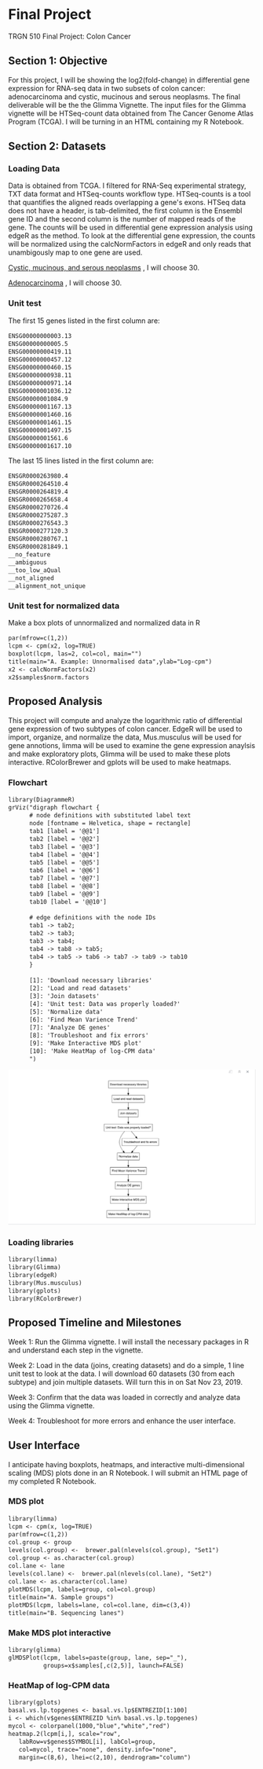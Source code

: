# Final Project
TRGN 510 Final Project: Colon Cancer

## Section 1: Objective
For this project, I will be showing the log2(fold-change) in differential gene expression for RNA-seq data in two subsets of colon cancer: adenocarcinoma and cystic, mucinous and serous neoplasms. The final deliverable will be the the Glimma Vignette. The input files for the Glimma vignette will be HTSeq-count data obtained from The Cancer Genome Atlas Program (TCGA). I will be turning in an HTML containing my R Notebook.

## Section 2: Datasets
### Loading Data

Data is obtained from TCGA. I filtered for RNA-Seq experimental strategy, TXT data format and HTSeq-counts workflow type. HTSeq-counts is a tool that quantifies the aligned reads overlapping a gene's exons. HTSeq data does not have a header, is tab-delimited, the first column is the Ensembl gene ID and the second column is the number of mapped reads of the gene. The counts will be used in differential gene expression analysis using edgeR as the method. To look at the differential gene expression, the counts will be normalized using the calcNormFactors in edgeR and only reads that unambigously map to one gene are used. 
  
  
[Cystic, mucinous, and serous neoplasms](https://portal.gdc.cancer.gov/repository?filters=%7B"op"%3A"and"%2C"content"%3A%5B%7B"content"%3A%7B"field"%3A"cases.case_id"%2C"value"%3A%5B"set_id%3AAW45M6AKTt_rMbGdDakT"%5D%7D%2C"op"%3A"IN"%7D%2C%7B"op"%3A"in"%2C"content"%3A%7B"field"%3A"cases.disease_type"%2C"value"%3A%5B"Cystic%2C%20Mucinous%20and%20Serous%20Neoplasms"%5D%7D%7D%2C%7B"op"%3A"in"%2C"content"%3A%7B"field"%3A"files.analysis.workflow_type"%2C"value"%3A%5B"HTSeq%20-%20Counts"%5D%7D%7D%2C%7B"op"%3A"in"%2C"content"%3A%7B"field"%3A"files.data_format"%2C"value"%3A%5B"TXT"%5D%7D%7D%2C%7B"op"%3A"in"%2C"content"%3A%7B"field"%3A"files.experimental_strategy"%2C"value"%3A%5B"RNA-Seq"%5D%7D%7D%5D%7D&searchTableTab=cases)
, I will choose 30.

[Adenocarcinoma](https://portal.gdc.cancer.gov/repository?filters=%7B"op"%3A"and"%2C"content"%3A%5B%7B"content"%3A%7B"field"%3A"cases.case_id"%2C"value"%3A%5B"set_id%3AAW45M6AKTt_rMbGdDakT"%5D%7D%2C"op"%3A"IN"%7D%2C%7B"op"%3A"in"%2C"content"%3A%7B"field"%3A"cases.disease_type"%2C"value"%3A%5B"Adenomas%20and%20Adenocarcinomas"%5D%7D%7D%2C%7B"op"%3A"in"%2C"content"%3A%7B"field"%3A"files.analysis.workflow_type"%2C"value"%3A%5B"HTSeq%20-%20Counts"%5D%7D%7D%2C%7B"op"%3A"in"%2C"content"%3A%7B"field"%3A"files.data_format"%2C"value"%3A%5B"TXT"%5D%7D%7D%2C%7B"op"%3A"in"%2C"content"%3A%7B"field"%3A"files.experimental_strategy"%2C"value"%3A%5B"RNA-Seq"%5D%7D%7D%5D%7D&searchTableTab=cases)
, I will choose 30. 
  
### Unit test
The first 15 genes listed in the first column are: 
````
ENSG00000000003.13
ENSG00000000005.5
ENSG00000000419.11
ENSG00000000457.12
ENSG00000000460.15
ENSG00000000938.11
ENSG00000000971.14
ENSG00000001036.12
ENSG00000001084.9
ENSG00000001167.13
ENSG00000001460.16
ENSG00000001461.15
ENSG00000001497.15
ENSG00000001561.6
ENSG00000001617.10
````
The last 15 lines listed in the first column are:
````
ENSGR0000263980.4	
ENSGR0000264510.4	
ENSGR0000264819.4	
ENSGR0000265658.4	
ENSGR0000270726.4	
ENSGR0000275287.3	
ENSGR0000276543.3	
ENSGR0000277120.3	
ENSGR0000280767.1	
ENSGR0000281849.1	
__no_feature	
__ambiguous	
__too_low_aQual	
__not_aligned	
__alignment_not_unique	
````

### Unit test for normalized data
Make a box plots of unnormalized and normalized data in R
```{r}
par(mfrow=c(1,2))
lcpm <- cpm(x2, log=TRUE)
boxplot(lcpm, las=2, col=col, main="")
title(main="A. Example: Unnormalised data",ylab="Log-cpm")
x2 <- calcNormFactors(x2)  
x2$samples$norm.factors
```
## Proposed Analysis

This project will compute and analyze the logarithmic ratio of differential gene expression of two subtypes of colon cancer. EdgeR will be used to import, organize, and normalize the data,  Mus.musculus will be used for gene annotions, limma will be used to examine the gene expression anaylsis and make exploratory plots, Glimma will be used to make these plots interactive. RColorBrewer and gplots will be used to make heatmaps.

### Flowchart
```{r}
library(DiagrammeR)
grViz("digraph flowchart {
      # node definitions with substituted label text
      node [fontname = Helvetica, shape = rectangle]        
      tab1 [label = '@@1']
      tab2 [label = '@@2']
      tab3 [label = '@@3']
      tab4 [label = '@@4']
      tab5 [label = '@@5']
      tab6 [label = '@@6']
      tab7 [label = '@@7']
      tab8 [label = '@@8']
      tab9 [label = '@@9']
      tab10 [label = '@@10']

      # edge definitions with the node IDs
      tab1 -> tab2;
      tab2 -> tab3;
      tab3 -> tab4;
      tab4 -> tab8 -> tab5;
      tab4 -> tab5 -> tab6 -> tab7 -> tab9 -> tab10
      }

      [1]: 'Download necessary libraries'
      [2]: 'Load and read datasets'
      [3]: 'Join datasets'
      [4]: 'Unit test: Data was properly loaded?'
      [5]: 'Normalize data'
      [6]: 'Find Mean Varience Trend'
      [7]: 'Analyze DE genes'
      [8]: 'Troubleshoot and fix errors'
      [9]: 'Make Interactive MDS plot'
      [10]: 'Make HeatMap of log-CPM data'
      ")

```
![FLowchart](https://github.com/Aenorieg/FinalProject/blob/master/TRGN%20510%20Final%20Project%20Flowchart.png)


### Loading libraries
```{r}
library(limma)
library(Glimma)
library(edgeR)
library(Mus.musculus)
library(gplots)
library(RColorBrewer)
```

## Proposed Timeline and Milestones
Week 1: Run the Glimma vignette. I will install the necessary packages in R and understand each step in the vignette.


Week 2: Load in the data (joins, creating datasets) and do a simple, 1 line unit test to look at the data. I will download 60 datasets (30 from each subtype) and join multiple datasets. Will turn this in on Sat Nov 23, 2019.


Week 3: Confirm that the data was loaded in correctly and analyze data using the Glimma vignette.


Week 4: Troubleshoot for more errors and enhance the user interface.

## User Interface
I anticipate having boxplots, heatmaps, and interactive multi-dimensional scaling (MDS) plots done in an R Notebook. I will submit an HTML page of my completed R Notebook.

### MDS plot
```{r}
library(limma)
lcpm <- cpm(x, log=TRUE)
par(mfrow=c(1,2))
col.group <- group
levels(col.group) <-  brewer.pal(nlevels(col.group), "Set1")
col.group <- as.character(col.group)
col.lane <- lane
levels(col.lane) <-  brewer.pal(nlevels(col.lane), "Set2")
col.lane <- as.character(col.lane)
plotMDS(lcpm, labels=group, col=col.group)
title(main="A. Sample groups")
plotMDS(lcpm, labels=lane, col=col.lane, dim=c(3,4))
title(main="B. Sequencing lanes")
```

### Make MDS plot interactive
```{r}
library(glimma)
glMDSPlot(lcpm, labels=paste(group, lane, sep="_"), 
          groups=x$samples[,c(2,5)], launch=FALSE)
```

### HeatMap of log-CPM data
```{r}
library(gplots)
basal.vs.lp.topgenes <- basal.vs.lp$ENTREZID[1:100]
i <- which(v$genes$ENTREZID %in% basal.vs.lp.topgenes)
mycol <- colorpanel(1000,"blue","white","red")
heatmap.2(lcpm[i,], scale="row",
   labRow=v$genes$SYMBOL[i], labCol=group, 
   col=mycol, trace="none", density.info="none", 
   margin=c(8,6), lhei=c(2,10), dendrogram="column")
```



